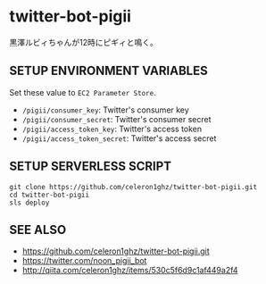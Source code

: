 # twitter-bot-pigii
黒澤ルビィちゃんが12時にピギィと鳴く。


## SETUP ENVIRONMENT VARIABLES
Set these value to `EC2 Parameter Store`.

 * `/pigii/consumer_key`: Twitter's consumer key
 * `/pigii/consumer_secret`: Twitter's consumer secret
 * `/pigii/access_token_key`: Twitter's access token
 * `/pigii/access_token_secret`: Twitter's access secret


## SETUP SERVERLESS SCRIPT
```
git clone https://github.com/celeron1ghz/twitter-bot-pigii.git
cd twitter-bot-pigii
sls deploy
```


## SEE ALSO
 * https://github.com/celeron1ghz/twitter-bot-pigii.git
 * https://twitter.com/noon_pigii_bot
 * http://qiita.com/celeron1ghz/items/530c5f6d9c1af449a2f4
